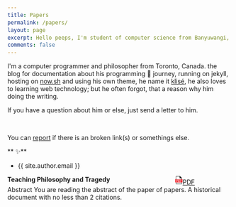 ```yaml
---
title: Papers
permalink: /papers/
layout: page
excerpt: Hello peeps, I'm student of computer science from Banyuwangi, living in Jogjakarta. This blog for documentation about my programming journey, running on jekyll, hosting on netlify and using my own simple theme.
comments: false
---
```


I'm a computer programmer and philosopher from Toronto, Canada. the blog for documentation about his programming 🎒 journey, running on jekyll, hosting on [now.sh](http://now.sh) and using his own theme, he name it <a href="https://github.com/piharpi/jekyll-klise" target="_blank" rel="noopener">klisé</a>, he also loves to learning web technology; but he often forgot, that a reason why him doing the writing.

If you have a question about him or else, just send a letter to him.

<br>

You can [report](http://github.com/piharpi/jekyll-klise/issues/new) if there is an broken link(s) or somethings else.

** ✨**

- {{ site.author.email }}

<div style="display:block">
    <div style="display:flex">
        <div style="width:75%; font-weight: bold">Teaching Philosophy and Tragedy</div>
        <div style="width:25%"><a href="assets/papers/1.pdf"><img src="/assets/img/pdf.png" height="20px"/>PDF</a></div>
</div>
<div class="display:flex; font-size: 8px">
    <span style="font:bold;">Abstract</span>
    You are reading the abstract of the paper of papers. A historical document with no less than 2 citations.
</div>
<div>
